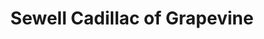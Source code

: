 ---
title: "Sewell Cadillac of Grapevine"
url: /grapevine/sewell-cadillac-of-grapevine/
shop: Autohaus
---